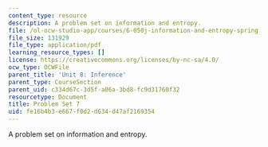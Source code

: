 ```yaml
---
content_type: resource
description: A problem set on information and entropy.
file: /ol-ocw-studio-app/courses/6-050j-information-and-entropy-spring-2008/fe16b4b3e667f0d2d634d47af2169354_MIT6_050JS08_ps_07.pdf
file_size: 131929
file_type: application/pdf
learning_resource_types: []
license: https://creativecommons.org/licenses/by-nc-sa/4.0/
ocw_type: OCWFile
parent_title: 'Unit 8: Inference'
parent_type: CourseSection
parent_uid: c334d67c-3d5f-a06a-3bd8-fc9d31760f32
resourcetype: Document
title: Problem Set 7
uid: fe16b4b3-e667-f0d2-d634-d47af2169354
---
```

A problem set on information and entropy.